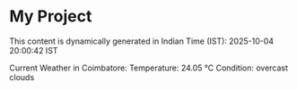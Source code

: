 # My Project

This content is dynamically generated in Indian Time (IST): 2025-10-04 20:00:42 IST


Current Weather in Coimbatore:
Temperature: 24.05 °C
Condition: overcast clouds

